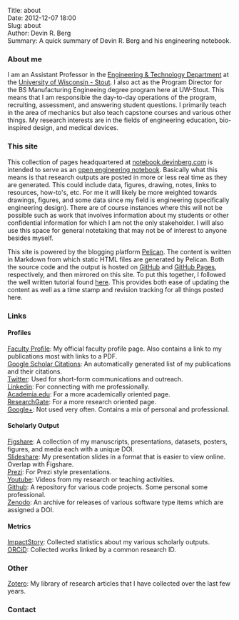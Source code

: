 Title: about  
Date: 2012-12-07 18:00  
Slug: about  
Author: Devin R. Berg  
Summary:  A quick summary of Devin R. Berg and his engineering notebook.  

### About me

I am an Assistant Professor in the [Engineering & Technology Department](http://www.uwstout.edu/et) at the [University of Wisconsin - Stout](http://www.uwstout.edu). I also act as the Program Director for the BS Manufacturing Engineeing degree program here at UW-Stout. This means that I am responsible the day-to-day operations of the program, recruiting, assessment, and answering student questions. I primarily teach in the area of mechanics but also teach capstone courses and various other things. My research interests are in the fields of engineering education, bio-inspired design, and medical devices.

### This site

This collection of pages headquartered at [notebook.devinberg.com](http://notebook.devinberg.com) is intended to serve as an [open engineering notebook](http://en.wikipedia.org/wiki/Open_notebook_science). Basically what this means is that research outputs are posted in more or less real time as they are generated. This could include data, figures, drawing, notes, links to resources, how-to's, etc. For me it will likely be more weighted towards drawings, figures, and some data since my field is engineering (specifically engineering design). There are of course instances where this will not be possible such as work that involves information about my students or other confidential information for which I am not the only stakeholder. I will also use this space for general notetaking that may not be of interest to anyone besides myself.

This site is powered by the blogging platform [Pelican](http://getpelican.com). The content is written in Markdown from which static HTML files are generated by Pelican. Both the source code and the output is hosted on [GitHub](https://github.com/devinberg/devinberg.github.com) and [GitHub Pages](http://pages.github.com/), respectively, and then mirrored on this site. To put this together, I followed the well written tutorial found [here](http://magically.us/2013-02-03/creating-a-pelican-powered-site-on-github-pages.html). This provides both ease of updating the content as well as a time stamp and revision tracking for all things posted here.

### Links

#### Profiles
[Faculty Profile](http://www.uwstout.edu/faculty/bergdev): My official faculty profile page. Also contains a link to my publications most with links to a PDF.   
[Google Scholar Citations](http://scholar.google.com/citations?user=coPlcTkAAAAJ&hl=en): An automatically generated list of my publications and their citations.   
[Twitter](http://www.twitter.com/devinberg): Used for short-form communications and outreach.   
[Linkedin](http://www.linkedin.com/in/devinberg): For connecting with me professionally.   
[Academia.edu](https://uwstout.academia.edu/DevinBerg): For a more academically oriented page.   
[ResearchGate](https://www.researchgate.net/profile/Devin_Berg/): For a more research oriented page.   
[Google+](http://plus.google.com/+DevinBergPhD): Not used very often. Contains a mix of personal and professional.   

#### Scholarly Output
[Figshare](http://figshare.com/authors/Devin%20Berg/412062): A collection of my manuscripts, presentations, datasets, posters, figures, and media each with a unique DOI.   
[Slideshare](http://www.slideshare.net/devinberg): My presentation slides in a format that is easier to view online. Overlap with Figshare.   
[Prezi](http://prezi.com/user/ybrk9aevwm27/): For Prezi style presentations.   
[Youtube](http://www.youtube.com/playlist?list=PLxXTFCvC6VNdWRZtOUFjw3xcPd1QtzazT): Videos from my research or teaching activities.   
[Github](https://github.com/devinberg): A repository for various code projects. Some personal some professional.   
[Zenodo](https://zenodo.org/search?f=author&p=Berg%2C%20Devin&ln=en): An archive for releases of various software type items which are assigned a DOI.

#### Metrics
[ImpactStory](http://impactstory.org/DevinBerg): Collected statistics about my various scholarly outputs.   
[ORCiD](http://orcid.org/0000-0002-1193-3848): Collected works linked by a common research ID.   

### Other
[Zotero](https://www.zotero.org/devinberg/items): My library of research articles that I have collected over the last few years.   

### Contact


